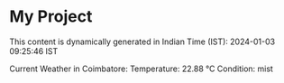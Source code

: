 # My Project

This content is dynamically generated in Indian Time (IST): 2024-01-03 09:25:46 IST


Current Weather in Coimbatore:
Temperature: 22.88 °C
Condition: mist

